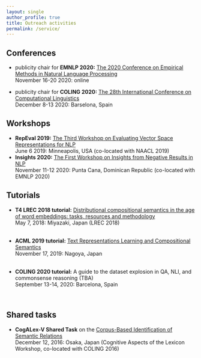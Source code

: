 ```yaml
---
layout: single
author_profile: true
title: Outreach activities
permalink: /service/
---
```


## Conferences

* publicity chair for **EMNLP 2020:** [The 2020 Conference on Empirical Methods in Natural Language Processing](https://2020.emnlp.org/) <br/> November 16-20 2020: online


* publicity chair for **COLING 2020:** [The 28th International Conference on Computational Linguistics](https://coling2020.org/) <br/>
            December 8-13 2020: Barselona, Spain
            

## Workshops

* **RepEval 2019:** [The Third Workshop on Evaluating Vector Space Representations for NLP](https://repeval2019.github.io/) <br/>
            June 6 2019: Minneapolis, USA (co-located with NAACL 2019)
* **Insights 2020:** [The First Workshop on Insights from Negative Results in NLP](https://insights-workshop.github.io/) <br/>
            November 11-12 2020: Punta Cana, Dominican Republic (co-located with EMNLP 2020)
            
            
## Tutorials

* **T4 LREC 2018 tutorial:** [Distributional compositional semantics in the age of word embeddings: tasks, resources and methodology](http://text-machine.cs.uml.edu/lrec2018_t4/index.html)<br/>
            May 7, 2018: Miyazaki, Japan (LREC 2018) </p> <br/>
* **ACML 2019 tutorial:** [Text Representations Learning and Compositional Semantics](http://www.acml-conf.org/2019/tutorials/)<br/>
            November 17, 2019: Nagoya, Japan</p> <br/>
* **COLING 2020 tutorial:** A guide to the dataset explosion in QA, NLI, and commonsense reasoning (TBA)<br/>
            September 13-14, 2020: Barcelona, Spain</p> <br/>            
            
## Shared tasks

* **CogALex-V Shared Task** on the [Corpus-Based Identification of Semantic Relations](https://aclweb.org/anthology/papers/W/W16/W16-5309/) <br/>
            December 12, 2016: Osaka, Japan (Cognitive Aspects of the Lexicon Workshop, co-located with COLING 2016) </p> <br/>